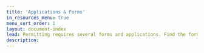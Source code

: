 ```yaml
---
title: 'Applications & Forms'
in_resources_menu: true
menu_sort_order: 1
layout: document-index
lead: Permitting requires several forms and applications. Find the form or application you need in the list below.
description:
---
```

